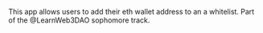 This app allows users to add their eth wallet address to an a whitelist. Part of the @LearnWeb3DAO sophomore track.
